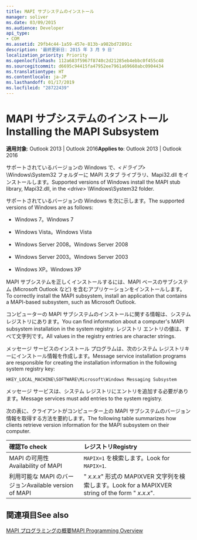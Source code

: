 ```yaml
---
title: MAPI サブシステムのインストール
manager: soliver
ms.date: 03/09/2015
ms.audience: Developer
api_type:
- COM
ms.assetid: 29fb4c44-1a59-457e-813b-a982bd72891c
description: '最終更新日: 2015 年 3 月 9 日'
localization_priority: Priority
ms.openlocfilehash: 112a683f5967f8740c2d21285eb4ebbc0f455c48
ms.sourcegitcommit: d6695c94415fa47952ee7961a69660abc0904434
ms.translationtype: HT
ms.contentlocale: ja-JP
ms.lasthandoff: 01/17/2019
ms.locfileid: "28722439"
---
```

# <a name="installing-the-mapi-subsystem"></a><span data-ttu-id="1c768-103">MAPI サブシステムのインストール</span><span class="sxs-lookup"><span data-stu-id="1c768-103">Installing the MAPI Subsystem</span></span>

  
  
<span data-ttu-id="1c768-104">**適用対象**: Outlook 2013 | Outlook 2016</span><span class="sxs-lookup"><span data-stu-id="1c768-104">**Applies to**: Outlook 2013 | Outlook 2016</span></span> 
  
<span data-ttu-id="1c768-105">サポートされているバージョンの Windows で、_\<ドライブ\>_ \Windows\System32 フォルダーに MAPI スタブ ライブラリ、Mapi32.dll をインストールします。</span><span class="sxs-lookup"><span data-stu-id="1c768-105">Supported versions of Windows install the MAPI stub library, Mapi32.dll, in the  _\<drive\>_ \Windows\System32 folder.</span></span> 
  
<span data-ttu-id="1c768-106">サポートされているバージョンの Windows を次に示します。</span><span class="sxs-lookup"><span data-stu-id="1c768-106">The supported versions of Windows are as follows:</span></span>
  
- <span data-ttu-id="1c768-107">Windows 7。</span><span class="sxs-lookup"><span data-stu-id="1c768-107">Windows 7</span></span>
    
- <span data-ttu-id="1c768-108">Windows Vista。</span><span class="sxs-lookup"><span data-stu-id="1c768-108">Windows Vista</span></span>
    
- <span data-ttu-id="1c768-109">Windows Server 2008。</span><span class="sxs-lookup"><span data-stu-id="1c768-109">Windows Server 2008</span></span>
    
- <span data-ttu-id="1c768-110">Windows Server 2003。</span><span class="sxs-lookup"><span data-stu-id="1c768-110">Windows Server 2003</span></span>
    
- <span data-ttu-id="1c768-111">Windows XP。</span><span class="sxs-lookup"><span data-stu-id="1c768-111">Windows XP</span></span>
    
<span data-ttu-id="1c768-112">MAPI サブシステムを正しくインストールするには、MAPI ベースのサブシステム (Microsoft Outlook など) を含むアプリケーションをインストールします。</span><span class="sxs-lookup"><span data-stu-id="1c768-112">To correctly install the MAPI subsystem, install an application that contains a MAPI-based subsystem, such as Microsoft Outlook.</span></span>
  
<span data-ttu-id="1c768-113">コンピューターの MAPI サブシステムのインストールに関する情報は、システム レジストリにあります。</span><span class="sxs-lookup"><span data-stu-id="1c768-113">You can find information about a computer's MAPI subsystem installation in the system registry.</span></span> <span data-ttu-id="1c768-114">レジストリ エントリの値は、すべて文字列です。</span><span class="sxs-lookup"><span data-stu-id="1c768-114">All values in the registry entries are character strings.</span></span> 
  
<span data-ttu-id="1c768-115">メッセージ サービスのインストール プログラムは、次のシステム レジストリキーにインストール情報を作成します。</span><span class="sxs-lookup"><span data-stu-id="1c768-115">Message service installation programs are responsible for creating the installation information in the following system registry key:</span></span> 
  
 `HKEY_LOCAL_MACHINE\SOFTWARE\Microsoft\Windows Messaging Subsystem`
  
<span data-ttu-id="1c768-116">メッセージ サービスは、システム レジストリにエントリを追加する必要があります。</span><span class="sxs-lookup"><span data-stu-id="1c768-116">Message services must add entries to the system registry.</span></span> 
  
<span data-ttu-id="1c768-117">次の表に、クライアントがコンピューター上の MAPI サブシステムのバージョン情報を取得する方法を要約します。</span><span class="sxs-lookup"><span data-stu-id="1c768-117">The following table summarizes how clients retrieve version information for the MAPI subsystem on their computer.</span></span>
  
|<span data-ttu-id="1c768-118">**確認**</span><span class="sxs-lookup"><span data-stu-id="1c768-118">**To check**</span></span>|<span data-ttu-id="1c768-119">**レジストリ**</span><span class="sxs-lookup"><span data-stu-id="1c768-119">**Registry**</span></span>|
|:-----|:-----|
|<span data-ttu-id="1c768-120">MAPI の可用性</span><span class="sxs-lookup"><span data-stu-id="1c768-120">Availability of MAPI</span></span>  <br/> |<span data-ttu-id="1c768-121">`MAPIX=1` を検索します。</span><span class="sxs-lookup"><span data-stu-id="1c768-121">Look for  `MAPIX=1`.</span></span>  <br/> |
|<span data-ttu-id="1c768-122">利用可能な MAPI のバージョン</span><span class="sxs-lookup"><span data-stu-id="1c768-122">Available version of MAPI</span></span>  <br/> |<span data-ttu-id="1c768-123">" _x.x.x_" 形式の MAPIXVER 文字列を検索します。</span><span class="sxs-lookup"><span data-stu-id="1c768-123">Look for a MAPIXVER string of the form " _x.x.x_".</span></span>  <br/> |
   
## <a name="see-also"></a><span data-ttu-id="1c768-124">関連項目</span><span class="sxs-lookup"><span data-stu-id="1c768-124">See also</span></span>



[<span data-ttu-id="1c768-125">MAPI プログラミングの概要</span><span class="sxs-lookup"><span data-stu-id="1c768-125">MAPI Programming Overview</span></span>](mapi-programming-overview.md)

